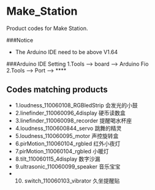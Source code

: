 # Make_Station
Product codes for Make Station.

###Notice
* The Arduino IDE need to be above V1.64

###Arduino IDE Setting
1.Tools --> board --> Arduino Fio <br>
2.Tools --> Port --> ****         <br>


## Codes matching products
* 1.loudness_110060108_RGBledStrip          会发光的小鼓 
* 2.linefinder_110060096_4display           硬币读数盒
* 3.linefinder_110060098_recorder           提醒喝水杯座
* 4.loudness_1100600844_servo               跳舞的精灵
* 5.loudness_110060095_motor                声控旋转盒
* 6.pirMotion_110060104_rgbled              红外小夜灯
* 7.pirMotion_110060104_rgbled              小暖灯
* 8.tilt_110060115_4display                 数字沙漏 
* 9.ultrasonic_110060099_speaker            音乐宝宝 
* 10. switch_110060103_vibrator             久坐提醒贴
